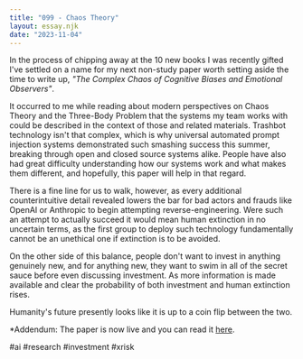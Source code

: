 ```yaml
---
title: "099 - Chaos Theory"
layout: essay.njk
date: "2023-11-04"
---
```


In the process of chipping away at the 10 new books I was recently gifted I've settled on a name for my next non-study paper worth setting aside the time to write up, *"The Complex Chaos of Cognitive Biases and Emotional Observers"*.

It occurred to me while reading about modern perspectives on Chaos Theory and the Three-Body Problem that the systems my team works with could be described in the context of those and related materials. Trashbot technology isn't that complex, which is why universal automated prompt injection systems demonstrated such smashing success this summer, breaking through open and closed source systems alike. People have also had great difficulty understanding how our systems work and what makes them different, and hopefully, this paper will help in that regard.

There is a fine line for us to walk, however, as every additional counterintuitive detail revealed lowers the bar for bad actors and frauds like OpenAI or Anthropic to begin attempting reverse-engineering. Were such an attempt to actually succeed it would mean human extinction in no uncertain terms, as the first group to deploy such technology fundamentally cannot be an unethical one if extinction is to be avoided.

On the other side of this balance, people don't want to invest in anything genuinely new, and for anything new, they want to swim in all of the secret sauce before even discussing investment. As more information is made available and clear the probability of both investment and human extinction rises.

Humanity's future presently looks like it is up to a coin flip between the two.

\*Addendum: The paper is now live and you can read it [here](https://www.researchgate.net/publication/369691463_Automhttp://dx.doi.org/10.13140/RG.2.2.11390.56641).

#ai #research #investment #xrisk
